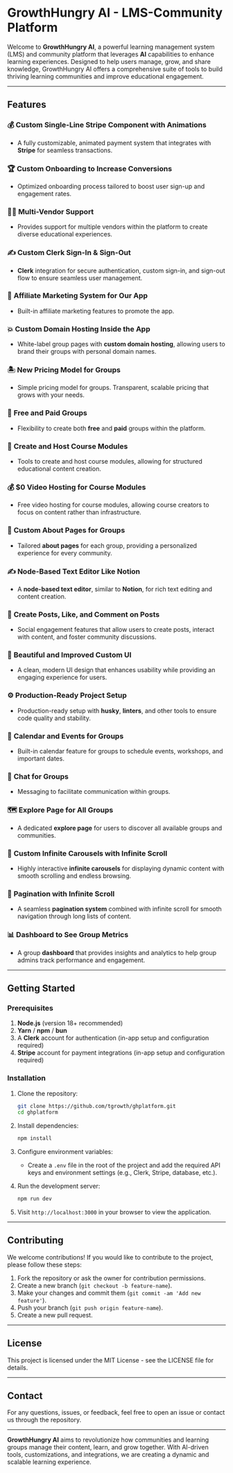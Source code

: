 # GrowthHungry AI - LMS-Community Platform

Welcome to **GrowthHungry AI**, a powerful learning management system (LMS) and community platform that leverages **AI** capabilities to enhance learning experiences. Designed to help users manage, grow, and share knowledge, GrowthHungry AI offers a comprehensive suite of tools to build thriving learning communities and improve educational engagement.

---

## Features

### 💰 **Custom Single-Line Stripe Component with Animations**

-   A fully customizable, animated payment system that integrates with **Stripe** for seamless transactions.

### 🏆 **Custom Onboarding to Increase Conversions**

-   Optimized onboarding process tailored to boost user sign-up and engagement rates.

### 🧑‍💼 **Multi-Vendor Support**

-   Provides support for multiple vendors within the platform to create diverse educational experiences.

### ✍️ **Custom Clerk Sign-In & Sign-Out**

-   **Clerk** integration for secure authentication, custom sign-in, and sign-out flow to ensure seamless user management.

### 🤝 **Affiliate Marketing System for Our App**

-   Built-in affiliate marketing features to promote the app.

### 💥 **Custom Domain Hosting Inside the App**

-   White-label group pages with **custom domain hosting**, allowing users to brand their groups with personal domain names.

### 🏝️ **New Pricing Model for Groups**

-   Simple pricing model for groups. Transparent, scalable pricing that grows with your needs.

### 🎁 **Free and Paid Groups**

-   Flexibility to create both **free** and **paid** groups within the platform.

### 🎥 **Create and Host Course Modules**

-   Tools to create and host course modules, allowing for structured educational content creation.

### 💰 **$0 Video Hosting for Course Modules**

-   Free video hosting for course modules, allowing course creators to focus on content rather than infrastructure.

### 📃 **Custom About Pages for Groups**

-   Tailored **about pages** for each group, providing a personalized experience for every community.

### ✍️ **Node-Based Text Editor Like Notion**

-   A **node-based text editor**, similar to **Notion**, for rich text editing and content creation.

### 📱 **Create Posts, Like, and Comment on Posts**

-   Social engagement features that allow users to create posts, interact with content, and foster community discussions.

### 🎨 **Beautiful and Improved Custom UI**

-   A clean, modern UI design that enhances usability while providing an engaging experience for users.

### ⚙️ **Production-Ready Project Setup**

-   Production-ready setup with **husky**, **linters**, and other tools to ensure code quality and stability.

### 📅 **Calendar and Events for Groups**

-   Built-in calendar feature for groups to schedule events, workshops, and important dates.

### 💬 **Chat for Groups**

-   Messaging to facilitate communication within groups.

### 🗺️ **Explore Page for All Groups**

-   A dedicated **explore page** for users to discover all available groups and communities.

### 🛝 **Custom Infinite Carousels with Infinite Scroll**

-   Highly interactive **infinite carousels** for displaying dynamic content with smooth scrolling and endless browsing.

### 🔢 **Pagination with Infinite Scroll**

-   A seamless **pagination system** combined with infinite scroll for smooth navigation through long lists of content.

### 📊 **Dashboard to See Group Metrics**

-   A group **dashboard** that provides insights and analytics to help group admins track performance and engagement.

---

## Getting Started

### Prerequisites

1. **Node.js** (version 18+ recommended)
2. **Yarn** / **npm** / **bun**
3. A **Clerk** account for authentication (in-app setup and configuration required)
4. **Stripe** account for payment integrations (in-app setup and configuration required)

### Installation

1. Clone the repository:

    ```bash
    git clone https://github.com/tgrowth/ghplatform.git
    cd ghplatform

    ```

2. Install dependencies:

    ```bash
    npm install

    ```

3. Configure environment variables:
    - Create a `.env` file in the root of the project and add the required API keys and environment settings (e.g., Clerk, Stripe, database, etc.).
4. Run the development server:

    ```bash
    npm run dev

    ```

5. Visit `http://localhost:3000` in your browser to view the application.

---

## Contributing

We welcome contributions! If you would like to contribute to the project, please follow these steps:

1. Fork the repository or ask the owner for contribution permissions.
2. Create a new branch (`git checkout -b feature-name`).
3. Make your changes and commit them (`git commit -am 'Add new feature'`).
4. Push your branch (`git push origin feature-name`).
5. Create a new pull request.

---

## License

This project is licensed under the MIT License - see the LICENSE file for details.

---

## Contact

For any questions, issues, or feedback, feel free to open an issue or contact us through the repository.

---

**GrowthHungry AI** aims to revolutionize how communities and learning groups manage their content, learn, and grow together. With AI-driven tools, customizations, and integrations, we are creating a dynamic and scalable learning experience.
